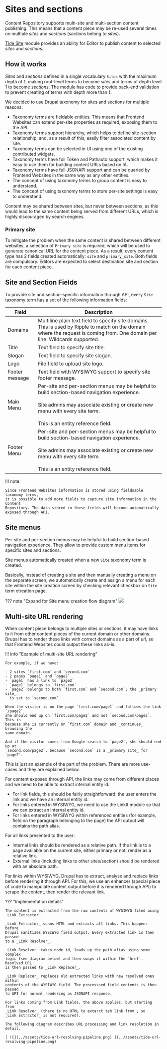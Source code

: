 # Sites and sections

Content Repository supports multi-site and multi-section content publishing.
This means that a content piece may be re-used several times on multiple _sites_
and _sections_ (_sections_ belong to _sites_).

[Tide Site](https://github.com/dpc-sdp/tide_site) module provides an ability for
Editor to publish content to selected _sites_ and _sections_.

## How it works

_Sites_ and _sections_ defined in a single vocabulary `Sites` with the maximum
depth of 1, making root-level terms to become _sites_ and terms of depth level 1
to become _sections_. The module has code to provide back-end validation to
prevent creating of terms with depth more than 1.
    
We decided to use Drupal taxonomy for sites and sections for multiple
reasons: 

- Taxonomy terms are fieldable entities. This means that Frontend Websites can
extend per-site properties as required, exposing them to the API.
- Taxonomy terms support hierarchy, which helps to define site-section
relationship, and, as a result of this, easily filter associated content by 
site.
- Taxonomy terms can be selected in UI using one of the existing contributed 
widgets.
- Taxonomy terms have full Token and Pathauto support, which makes it easy 
to use them for building content URLs based on IA.
- Taxonomy terms have full JSONAPI support and can be queried by Frontend 
  Websites in the same way as any other entities.
- The concept of using taxonomy terms to group content is easy to understand.
- The concept of using taxonomy terms to store per-site settings is easy to understand. 

Content may be shared between sites, but never between sections, as this would
lead to the same content being served from different URLs, which is highly
discouraged by search engines. 

### Primary site
To mitigate the problem when the same content is shared between different
websites, a selection of `Primary site` is required, which will be used to
generate canonical URL for the content piece. As a result, every content type
has 2 fields created automatically: `site` and `primary_site`. Both fields are
compulsory. Editors are expected to select destination site and section for each
content piece.

## Site and Section Fields 

To provide site and section-specific information through API, every `Site` 
taxonomy term has a set of the following information fields:

| Field | Description |
|---|---|
| Domains | Multiline plain text field to specify site domains. This is used by Ripple to match on the domain where the request is coming from. One domain per line. Wildcards supported. |
| Title | Text field to specify site title. |
| Slogan | Text field to specify site slogan. |
| Logo | File field to upload site logo. |
| Footer message | Text field with WYSIWYG support to specify site footer message. |
| Main Menu | Per-site and per-section menus may be helpful to build section-based navigation experience. <br/><br/>  Site admins may associate existing or create new menu with every site term. <br/><br/>  This is an entity reference field. |
| Footer Menu | Per-site and per-section menus may be helpful to build section-based navigation experience. <br/><br/>  Site admins may associate existing or create new menu with every site term. <br/><br/>  This is an entity reference field. |

!!! note
    
    Since Frontend Websites information is stored using fieldsable taxonomy terms,
    it is possible to add more fields to capture site information in the Content
    Repository. The data stored in these fields will become automatically 
    exposed through API.  


## Site menus
Per-site and per-section menus may be helpful to build section-based navigation 
experience. They allow to provide custom menu items for specific sites and 
sections.  

Site menus automatically created when a new `Site` taxonomy term is created. 

Basically, instead of creating a site and then manually creating a
menu on the separate screen, we automatically create and assign a menu
for each site within the site creation screen by checking relevant checkbox
on `Site` term ctreation page.
 
??? note "Expand for Site menu creation flow diagram"
    [ ![](../assets/tide-site-menu-automated-creation.png) ](../assets/tide-site-menu-automated-creation.png)

## Multi-site URL rendering

When content piece belongs to multiple sites or sections, it may have links to
it from other content pieces of the current domain or other domains. Drupal has
to render these links with correct domains as a part of url, so that Frontend
Websites could output these links as-is.

!!! info "Example of multi-site URL rendering"

    For example, if we have:
    
    - 2 sites `first.com` and `second.com` 
    - 2 pages `page1` and `page2`
    - `page1` has a link to `page2`
    - `page1` belongs to `first.com`
    - `page2` belongs to both `first.com` and `second.com`; the _primary site_ 
      is set to `second.com`
     
    When the visitor is on the page `first.com/page1` and follows the link `/page2`
    she should end up on `first.com/page2` and not `second.com/page2`. This is
    because she is currently on `first.com` domain and _continues_ browsing the 
    same domain. 
    
    And if the visitor comes from Google search to `page2`, she should end up at
    `second.com/page2`, because `second.com` is a _primary site_ for `page2`.

This is just an example of the part of the problem. There are more use-cases and
they are explained below. 

For content exposed through API, the links may come from different places and we
need to be able to extract internal entity id:

- For link fields, this should be fairly straightforward: the user enters the
link and we have an internal entity id. 
- For links entered in WYSIWYG, we need to use the LinkIt module so that we 
can extract an internal entity id.
- For links entered in WYSIWYG within referenced entities (for example, field on
the paragraph belonging to the page) the API output will contains the path alias.

For all links presented to the user: 

- Internal links should be rendered as a relative path. If the link is to a page
available on the current site, either primary or not, render as a relative link.
- External links (including links to other sites/section) should be rendered
with an absolute path.

For links within WYSIWYG, Drupal has to extract, analyse and replace links
before rendering it through API. For this, we use an enhancer (special piece of
code to manipulate content output before it is rendered through API) to scrape
the content, then render the relevant link.

??? "Implementation details"
    
    The content is extracted from the raw contents of WYSIWYG filed using 
    _Link Extractor_. 
    
    _Link Extractor_ scans HTML and extracts all links. This happens before 
    Drupal sanitizes WYSIWYG field output. Every extracted link is then passed 
    to a _Link Resolver_.
    
    _Link Resolver_ takes node id, loads up the path alias using some complex 
    logic (see diagram below) and then swaps it within the `href`. Resolved URL 
    is then passed to _Link Replacer_.
    
    _Link Replacer_ replaces old extracted links with new resolved ones within 
    contents of the WYSIWYG field. The processsed field contents is then passed
    to API for normal rendering as JSONAPI response. 
    
    For links coming from Link fields, the above applies, but starting from 
    _Link Resolver_ (there is no HTML to extarct teh link from , so 
    _Link Extractor_ is not required).
      
    The following diagram describes URL processing and link resolution in 
    detail.
     
    [ ![](../assets/tide-url-resolving-pipeline.png) ](../assets/tide-url-resolving-pipeline.png)
